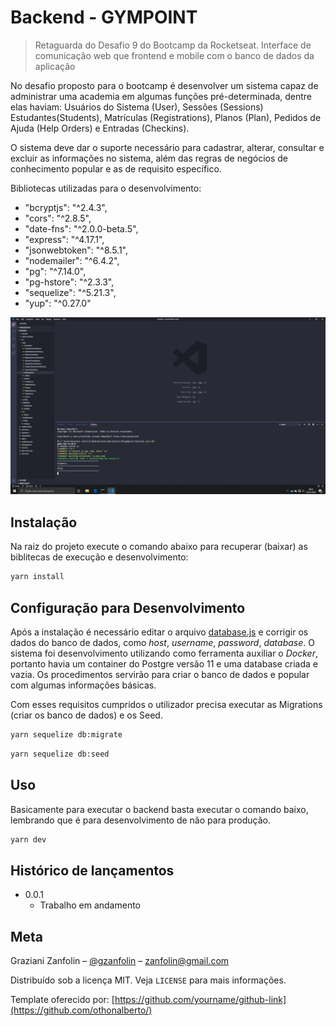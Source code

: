 # Backend - GYMPOINT

> Retaguarda do Desafio 9 do Bootcamp da Rocketseat. Interface de comunicação web que frontend e mobile com o banco de dados da aplicação

No desafio proposto para o bootcamp é desenvolver um sistema capaz de administrar uma academia em algumas funções pré-determinada, dentre elas haviam: Usuários do Sistema (User), Sessões (Sessions) Estudantes(Students), Matrículas (Registrations), Planos (Plan), Pedidos de Ajuda (Help Orders) e Entradas (Checkins).

O sistema deve dar o suporte necessário para cadastrar, alterar, consultar e excluir as informações no sistema, além das regras de negócios de conhecimento popular e as de requisito específico.

Bibliotecas utilizadas para o desenvolvimento:

- "bcryptjs": "^2.4.3",
- "cors": "^2.8.5",
- "date-fns": "^2.0.0-beta.5",
- "express": "^4.17.1",
- "jsonwebtoken": "^8.5.1",
- "nodemailer": "^6.4.2",
- "pg": "^7.14.0",
- "pg-hstore": "^2.3.3",
- "sequelize": "^5.21.3",
- "yup": "^0.27.0"

![](../prints/backend_vscode.png)

## Instalação

Na raiz do projeto execute o comando abaixo para recuperar (baixar) as biblitecas de execução e desenvolvimento:

```sh
yarn install
```

## Configuração para Desenvolvimento

Após a instalação é necessário editar o arquivo [database.js](./src/config/database.js) e corrigir os dados do banco de dados, como _host_, _username_, _password_, _database_. O sistema foi desenvolvimento utilizando como ferramenta auxiliar o _Docker_, portanto havia um container do Postgre versão 11 e uma database criada e vazia. Os procedimentos servirão para criar o banco de dados e popular com algumas informações básicas.

Com esses requisitos cumpridos o utilizador precisa executar as Migrations (criar os banco de dados) e os Seed.

```sh
yarn sequelize db:migrate
```

```sh
yarn sequelize db:seed
```

## Uso

Basicamente para executar o backend basta executar o comando baixo, lembrando que é para desenvolvimento de não para produção.

```sh
yarn dev
```

## Histórico de lançamentos

- 0.0.1
  - Trabalho em andamento

## Meta

Graziani Zanfolin – [@gzanfolin](https://twitter.com/gzanfolin) – zanfolin@gmail.com

Distribuído sob a licença MIT. Veja `LICENSE` para mais informações.

Template oferecido por:
[https://github.com/yourname/github-link](https://github.com/othonalberto/)
